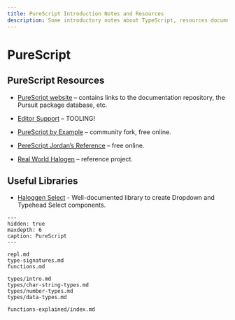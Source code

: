 ```yaml
---
title: PureScript Introduction Notes and Resources
description: Some introductory notes about TypeScript, resources documentation, tools and relevant topics.
---
```


# PureScript

## PureScript Resources

- [PureScript website](https://www.purescript.org/) – contains links to the documentation repository, the Pursuit package database, etc.
- [Editor Support](https://github.com/purescript/documentation/blob/master/ecosystem/Editor-and-tool-support.md) – TOOLING!
- [PureScript by Example](https://book.purescript.org) – community fork, free online.
- [PereScript Jordan’s Reference](https://jordanmartinez.github.io/purescript-jordans-reference-site/) – free online.

- [Real World Halogen](https://github.com/thomashoneyman/purescript-halogen-realworld) – reference project.

## Useful Libraries

- [Haloggen Select](https://citizennet.github.io/purescript-halogen-select/) - Well-documented library to create Dropdown and Typehead Select components.
 
```{toctree}
---
hidden: true
maxdepth: 6
caption: PureScript
---

repl.md
type-signatures.md
functions.md

types/intro.md
types/char-string-types.md
types/number-types.md
types/data-types.md

functions-explained/index.md
```
